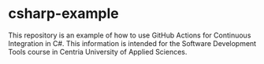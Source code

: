 # csharp-example

This repository is an example of how to use GitHub Actions for Continuous Integration in C#. This information is intended for the Software Development Tools course in Centria University of Applied Sciences.